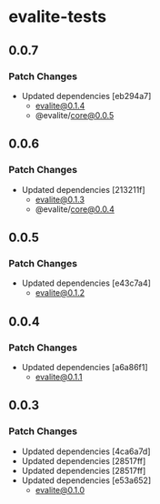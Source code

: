 # evalite-tests

## 0.0.7

### Patch Changes

- Updated dependencies [eb294a7]
  - evalite@0.1.4
  - @evalite/core@0.0.5

## 0.0.6

### Patch Changes

- Updated dependencies [213211f]
  - evalite@0.1.3
  - @evalite/core@0.0.4

## 0.0.5

### Patch Changes

- Updated dependencies [e43c7a4]
  - evalite@0.1.2

## 0.0.4

### Patch Changes

- Updated dependencies [a6a86f1]
  - evalite@0.1.1

## 0.0.3

### Patch Changes

- Updated dependencies [4ca6a7d]
- Updated dependencies [28517ff]
- Updated dependencies [28517ff]
- Updated dependencies [e53a652]
  - evalite@0.1.0
